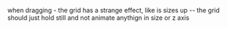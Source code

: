 when dragging - the grid has a strange effect, like is sizes up -- the grid should just hold still and not animate anythign in size or z axis